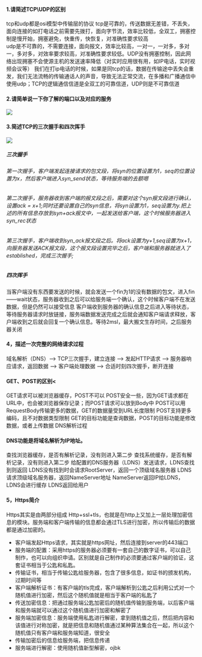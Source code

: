 #### 1.请简述TCP\UDP的区别
tcp和udp都是osi模型中传输层的协议
tcp是可靠的，传送数据无差错，不丢失，面向连接的如打电话之前需要先拨打，面向字节流，效率比较低，全双工，拥塞控制是慢开始，拥塞避免，快重传，快恢复，对准确性要求较高<br>
udp是不可靠的，不需要连接，面向报文，效率比较高，一对一，一对多，多对一，多对多，对效率要求较高，对准确性要求较低。UDP没有拥塞控制，因此网络出现拥塞不会使源主机的发送速率降低（对实时应用很有用，如IP电话，实时视频会议等）
我们在打ip电话的时候，如果是同tcp的话，数据在传输途中丢失会重发，我们无法流畅的传输通话人的声音，导致无法正常交流，在多播和广播通信中使用udp；TCP的逻辑通信信道是全双工的可靠信道，UDP则是不可靠信道
#### 2.请简单说一下你了解的端口以及对应的服务
![](https://pic1.zhimg.com/80/v2-e584c505e895441d7b52c8f3c02c9770_hd.jpg)
#### 3.简述TCP的三次握手和四次挥手
![](https://pic2.zhimg.com/v2-8720bd64871a5452df583fdab8207d64_r.jpg)
##### 三次握手
###### 第一次握手，客户端发起连接请求的包文段，将syn的位置设置为1，seq的位置设置为x，然后客户端进入syn_send状态，等待服务端的去额嗯
###### 第二次握手，服务器收到客户端的报文段之后，需要对这个syn报文段进行确认，设置ack = x+1;同时还要设置自己的syn信息，将syn设置为1，seq设置为y.把上述的所有信息存放到syn+ack报文中，一起发送给客户端，这个时候服务器进入syn_rec状态
###### 第三次握手，客户端收到syn_ack报文段之后。将ack设置为y+1,seq设置为x+1，向服务器发送ACK报文段，这个报文段设置完毕之后，客户端和服务器就进入了established，完成三次握手;
##### 四次挥手
当客户端没有东西要发送的时候，就会发送一个fin为1的没有数据的包文，进入fin——wait状态，服务器收到之后可以给服务端一个确认，这个时候客户端不在发送数据，但是仍然可以接受信息
客户端收到服务器的确认信息之后进入等待状态，等待服务器请求时放链接，服务端数据发送完成之后就会通知客户端请求释放，客户端收到之后就会回复一个确认信息。等待2msl，最大搬文生存时间，之后服务器关闭
#### 4，描述一次完整的网络请求过程
域名解析（DNS）——> TCP三次握手，建立连接 ——> 发起HTTP请求 ——> 服务器响应请求，返回数据 ——> 客户端处理数据 ——> 合适时刻四次握手，断开连接
#### GET、POST的区别<

GET请求可以被浏览器缓存，POST不可以
POST安全一些，因为GET请求都在URL中，也会被浏览器保存记录；而POST请求可以放到Body中
POST可以用RequestBody传输更多的数据，GET的数据量受到URL长度限制
POST支持更多编码，且不对数据类型限制
GET的目标功能是查询数据，POST的目标功能是修改数据，或者上传数据
DNS解析过程

#### DNS功能是将域名解析为IP地址。

查找浏览器缓存，是否有解析记录，没有则进入第二步
查找系统缓存，是否有解析记录，没有则进入第二步
给配置的DNS服务器（LDNS）发送请求，LDNS查找到则返回
LDNS没有找到时会请求RootServer，返回一个顶级域名服务器
LDNS请求顶级域名服务器，返回NameServer地址
NameServer返回IP给LDNS，LDNS会进行缓存
LDNS返回给用户

#### 5，Https简介
Https其实是由两部分组成 Http+ssl+tls，也就是在http上又加上一层处理加密信息的模块。服务端和客户端传输的信息都会通过TLS进行加密，所以传输后的数据都是通过加密的。
* 客户端发起Https请求，其实就是https网址，然后连接到server的443端口
* 服务端的配置：采用https的服务器必须要有一套自己的数字证书，可以自己制作，也可以向组织申请。区别就是自己制作的必须要通过客户端的验证，这套证书相当于公匙和私匙。
* 传输证书，相当于传输公匙给服务器，包含了很多信息，如证书的颁发机构，过期时间等
* 客户端解析证书：有客户端的tls完成，客户端解析到公匙之后利用公式对一个随机值进行加密，然后这个随机值就是相当于客户端的私匙了
* 传送加密信息：把通过服务端公匙加密后的随机值传输到服务端，以后客户端和服务端就可以通过这个随机值进行加密和解密了
* 服务端加密信息：服务端使用私匙进行解密，拿到随机值之后，然后把内容和该值进行对称加密，就是把信息和随机值通过某种算法集合在一起，所以这个随机值只有客户端和服务端知道，很安全
* 传输加密后的信息给服务端，把信息传递
* 服务端进行解密：使用随机值新型解密，ojbk

